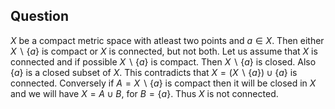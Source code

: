 ## Question
$X$ be a compact metric space with atleast two points and $a\in X$. Then either $X\smallsetminus\{a\}$ is compact or $X$ is connected, but not both.
Let us assume that $X$ is connected and if possible $X\smallsetminus\{a\}$ is compact. Then $X\smallsetminus\{a\}$ is closed. Also $\{a\}$ is a closed subset of $X$. This contradicts that $X=(X\smallsetminus\{a\})\cup\{a\}$ is connected. 
Conversely if $A=X\smallsetminus\{a\}$ is compact then it will be closed in $X$ and we will have $X=A\cup B$, for $B=\{a\}$. Thus $X$ is not connected.

